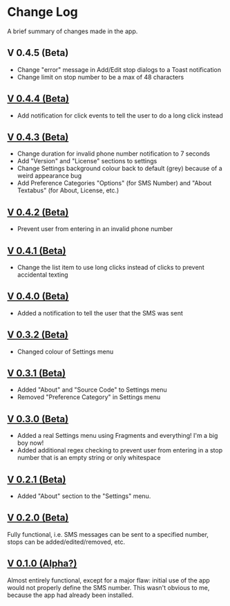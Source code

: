 # Change Log
A brief summary of changes made in the app.

## V 0.4.5 (Beta)
- Change "error" message in Add/Edit stop dialogs to a Toast notification
- Change limit on stop number to be a max of 48 characters

## [V 0.4.4 (Beta)](https://github.com/StDako/textabus/commit/d44db95f045d0636ea7fa2f8a238f14ede22966c)
- Add notification for click events to tell the user to do a long click instead

## [V 0.4.3 (Beta)](https://github.com/StDako/textabus/commit/cb5e0f711d10ca6945e3d3ff53ba86f4e2d2662e)
- Change duration for invalid phone number notification to 7 seconds
- Add "Version" and "License" sections to settings
- Change Settings background colour back to default (grey) because of a weird appearance bug
- Add Preference Categories "Options" (for SMS Number) and "About Textabus" (for About, License, etc.)

## [V 0.4.2 (Beta)](https://github.com/StDako/textabus/commit/6e1e029b38b2879c20cdd3a5b83aadc37d9f23f6)
- Prevent user from entering in an invalid phone number

## [V 0.4.1 (Beta)](https://github.com/StDako/textabus/commit/a00c425806020476384a804fb7484dbeca3e8218)
- Change the list item to use long clicks instead of clicks to prevent accidental texting

## [V 0.4.0 (Beta)](https://github.com/StDako/textabus/commit/4e97c6a1c58d00c982f89ca23f4a37bf8f65a6fd)
- Added a notification to tell the user that the SMS was sent

## [V 0.3.2 (Beta)](https://github.com/StDako/textabus/commit/ca09fc6c4c043f57b3c24b429ed8045e3c567de9)
- Changed colour of Settings menu

## [V 0.3.1 (Beta)](https://github.com/StDako/textabus/commit/0a2cf37435837e3c82db8da4879d23130c91fcb6)
- Added "About" and "Source Code" to Settings menu
- Removed "Preference Category" in Settings menu

## [V 0.3.0 (Beta)](https://github.com/StDako/textabus/commit/a4e2206dba0d5cf26a34747ad4fc4511b14e49a7)
- Added a real Settings menu using Fragments and everything! I'm a big boy now!
- Added additional regex checking to prevent user from entering in a stop number that is an empty string or only whitespace

## [V 0.2.1 (Beta)](https://github.com/StDako/textabus/commit/423c8e14a4b5256902b1cf99512d33042ba7ed16)
- Added "About" section to the "Settings" menu.

## [V 0.2.0 (Beta)](https://github.com/StDako/textabus/commit/dded14d59d9396190abab46bea73e279e0c1d3aa)
Fully functional, i.e. SMS messages can be sent to a specified number, stops can be added/edited/removed, etc.

## [V 0.1.0 (Alpha?)](https://github.com/StDako/textabus/commit/6ec79899098d04e1d2929fda36c073a6527e4218)
Almost entirely functional, except for a major flaw: initial use of the app would not properly define the SMS number. This wasn't obvious to me, because the app had already been installed.
